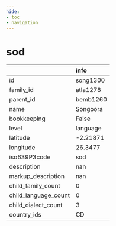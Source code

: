 ```yaml
---
hide:
- toc
- navigation
---
```

# sod
|                      | info     |
|:---------------------|:---------|
| id                   | song1300 |
| family_id            | atla1278 |
| parent_id            | bemb1260 |
| name                 | Songoora |
| bookkeeping          | False    |
| level                | language |
| latitude             | -2.21871 |
| longitude            | 26.3477  |
| iso639P3code         | sod      |
| description          | nan      |
| markup_description   | nan      |
| child_family_count   | 0        |
| child_language_count | 0        |
| child_dialect_count  | 3        |
| country_ids          | CD       |